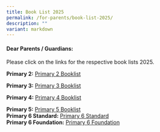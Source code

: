 ```yaml
---
title: Book List 2025
permalink: /for-parents/book-list-2025/
description: ""
variant: markdown
---
```

#### **Dear Parents / Guardians:**

Please click on the links for the respective book lists 2025.

**Primary 2:** 
[Primary 2 Booklist](/files/For%20Parents/Kranji_Primary_2.pdf)
<br>

**Primary 3:**
[Primary 3 Booklist](/files/For%20Parents/Kranji_Primary_3.pdf)
<br>

**Primary 4:**
[Primary 4 Booklist](/files/For%20Parents/Kranji_Primary_4.pdf)
<br>

**Primary 5:**
[Primary 5 Booklist](/files/For%20Parents/Kranji_Primary_5.pdf)
<br>
**Primary 6 Standard:**
[Primary 6 Standard](/files/For%20Parents/Kranji_Primary_6.pdf)
<br>
**Primary 6 Foundation:**
[Primary 6 Foundation](/files/For%20Parents/Kranji_Primary_6F.pdf)